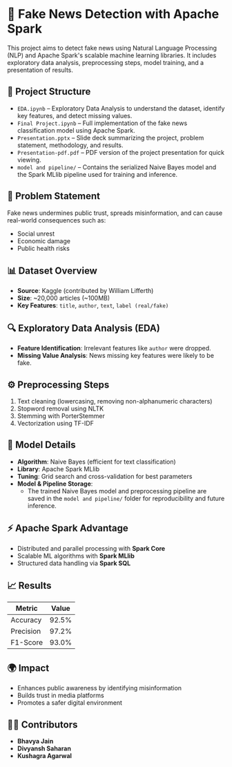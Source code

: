 # 📰 Fake News Detection with Apache Spark

This project aims to detect fake news using Natural Language Processing (NLP) and Apache Spark's scalable machine learning libraries. It includes exploratory data analysis, preprocessing steps, model training, and a presentation of results.

## 📁 Project Structure

- `EDA.ipynb` – Exploratory Data Analysis to understand the dataset, identify key features, and detect missing values.
- `Final Project.ipynb` – Full implementation of the fake news classification model using Apache Spark.
- `Presentation.pptx` – Slide deck summarizing the project, problem statement, methodology, and results.
- `Presentation-pdf.pdf` – PDF version of the project presentation for quick viewing.
- `model and pipeline/` – Contains the serialized Naive Bayes model and the Spark MLlib pipeline used for training and inference.

## 📌 Problem Statement

Fake news undermines public trust, spreads misinformation, and can cause real-world consequences such as:
- Social unrest
- Economic damage
- Public health risks

## 📊 Dataset Overview

- **Source**: Kaggle (contributed by William Lifferth)
- **Size**: ~20,000 articles (~100MB)
- **Key Features**: `title`, `author`, `text`, `label (real/fake)`

## 🔍 Exploratory Data Analysis (EDA)

- **Feature Identification**: Irrelevant features like `author` were dropped.
- **Missing Value Analysis**: News missing key features were likely to be fake.

## ⚙️ Preprocessing Steps

1. Text cleaning (lowercasing, removing non-alphanumeric characters)
2. Stopword removal using NLTK
3. Stemming with PorterStemmer
4. Vectorization using TF-IDF

## 🤖 Model Details

- **Algorithm**: Naive Bayes (efficient for text classification)
- **Library**: Apache Spark MLlib
- **Tuning**: Grid search and cross-validation for best parameters
- **Model & Pipeline Storage**:
  - The trained Naive Bayes model and preprocessing pipeline are saved in the `model and pipeline/` folder for reproducibility and future inference.

## ⚡ Apache Spark Advantage

- Distributed and parallel processing with **Spark Core**
- Scalable ML algorithms with **Spark MLlib**
- Structured data handling via **Spark SQL**

## 📈 Results

| Metric     | Value   |
|------------|---------|
| Accuracy   | 92.5%   |
| Precision  | 97.2%   |
| F1-Score   | 93.0%   |

## 🌍 Impact

- Enhances public awareness by identifying misinformation
- Builds trust in media platforms
- Promotes a safer digital environment

## 👨‍💻 Contributors

- **Bhavya Jain** 
- **Divyansh Saharan**
- **Kushagra Agarwal**
